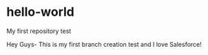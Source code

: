 # hello-world
My first repository test

Hey Guys- This is my first branch creation test and I love Salesforce!
